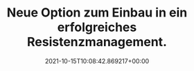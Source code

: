 ---
date: '2021-10-15T10:08:42.869217+00:00'
found_at: '2014-12-13'
found_url: http://agrar.bayer.de/Produkte/Pflanzenschutzmittel/Produkte%20A-Z/Artist/Schnellinformation.aspx?data=Ml9fXzA=
title: Neue Option zum Einbau in ein erfolgreiches Resistenzmanagement.
---
